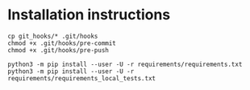 # Installation instructions

```shell
cp git_hooks/* .git/hooks
chmod +x .git/hooks/pre-commit
chmod +x .git/hooks/pre-push

python3 -m pip install --user -U -r requirements/requirements.txt
python3 -m pip install --user -U -r requirements/requirements_local_tests.txt
```